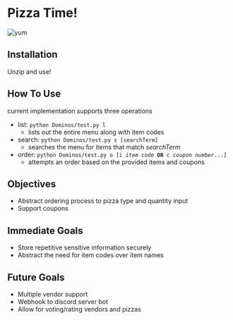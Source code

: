 <h1>Pizza Time!</h1>
<img src="https://images-wixmp-ed30a86b8c4ca887773594c2.wixmp.com/f/72830f1b-b08b-4346-a0f2-3532c97f0f73/df27ifm-b0acc8c4-9bcb-44ac-be82-cf8445b30b14.png/v1/fill/w_1056,h_757/pizza_time___png_by_stjimmy2000_df27ifm-pre.png?token=eyJ0eXAiOiJKV1QiLCJhbGciOiJIUzI1NiJ9.eyJzdWIiOiJ1cm46YXBwOjdlMGQxODg5ODIyNjQzNzNhNWYwZDQxNWVhMGQyNmUwIiwiaXNzIjoidXJuOmFwcDo3ZTBkMTg4OTgyMjY0MzczYTVmMGQ0MTVlYTBkMjZlMCIsIm9iaiI6W1t7ImhlaWdodCI6Ijw9NzYxIiwicGF0aCI6IlwvZlwvNzI4MzBmMWItYjA4Yi00MzQ2LWEwZjItMzUzMmM5N2YwZjczXC9kZjI3aWZtLWIwYWNjOGM0LTliY2ItNDRhYy1iZTgyLWNmODQ0NWIzMGIxNC5wbmciLCJ3aWR0aCI6Ijw9MTA2MSJ9XV0sImF1ZCI6WyJ1cm46c2VydmljZTppbWFnZS5vcGVyYXRpb25zIl19.vLiSapv-wo98gvKTg_T2bnWDZuoVNlT4V8jRwfxWYTI" alt="yum">
<h2>Installation</h2>
Unzip and use!
<h2>How To Use</h2>
current implementation supports three operations
<ul> <li>list: <code>python Dominos/test.py l</code><ul>
     <li>lists out the entire menu along with item codes</li></ul></li>
     <li>search: <code>python Dominos/test.py s [searchTerm]</code><ul>
     <li>searches the menu for items that match <i>searchTerm</i></li></ul></li>
     <li>order: <code>python Dominos/test.py o [i <i>item code</i> <b>OR</b> c <i>coupon number</i>...]</code><ul>
     <li>attempts an order based on the provided items and coupons</li></ul></li>
</ul>
<h2>Objectives</h2>
<ul> <li>Abstract ordering process to pizza type and quantity input</li>
     <li>Support coupons</li>
</ul>
<h2>Immediate Goals</h2>
<ul> <li>Store repetitive sensitive information securely</li>
     <li>Abstract the need for item codes over item names</li>
</ul>
<h2>Future Goals</h2>
<ul> <li>Multiple vendor support</li>
     <li>Webhook to discord server bot</li>
     <li>Allow for voting/rating vendors and pizzas</li>
</ul>

